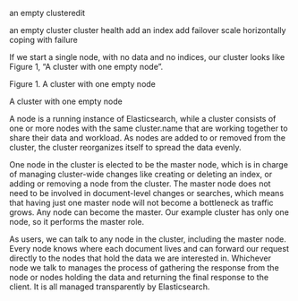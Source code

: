 an empty clusteredit

an empty cluster
cluster health
add an index
add failover
scale horizontally
coping with failure

If we start a single node, with no data and no indices, our cluster looks like Figure 1, “A cluster with one empty node”.

Figure 1. A cluster with one empty node

A cluster with one empty node

A node is a running instance of Elasticsearch, while a cluster consists of one or more nodes with the same cluster.name that are working together to share their data and workload. As nodes are added to or removed from the cluster, the cluster reorganizes itself to spread the data evenly.

One node in the cluster is elected to be the master node, which is in charge of managing cluster-wide changes like creating or deleting an index, or adding or removing a node from the cluster. The master node does not need to be involved in document-level changes or searches, which means that having just one master node will not become a bottleneck as traffic grows. Any node can become the master. Our example cluster has only one node, so it performs the master role.

As users, we can talk to any node in the cluster, including the master node. Every node knows where each document lives and can forward our request directly to the nodes that hold the data we are interested in. Whichever node we talk to manages the process of gathering the response from the node or nodes holding the data and returning the final response to the client. It is all managed transparently by Elasticsearch.
